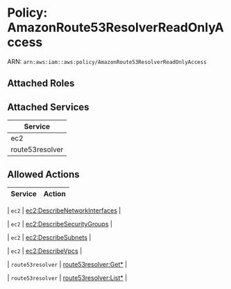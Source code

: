 # Policy: AmazonRoute53ResolverReadOnlyAccess

ARN: `arn:aws:iam::aws:policy/AmazonRoute53ResolverReadOnlyAccess`

## Attached Roles

## Attached Services

| Service |
|---------|
| ec2 |
| route53resolver |

## Allowed Actions

| Service | Action |
|:-------:|--------|

| `ec2` | [ec2:DescribeNetworkInterfaces](../actions.md#ec2:describenetworkinterfaces) |

| `ec2` | [ec2:DescribeSecurityGroups](../actions.md#ec2:describesecuritygroups) |

| `ec2` | [ec2:DescribeSubnets](../actions.md#ec2:describesubnets) |

| `ec2` | [ec2:DescribeVpcs](../actions.md#ec2:describevpcs) |

| `route53resolver` | [route53resolver:Get*](../actions.md#route53resolver:getall) |

| `route53resolver` | [route53resolver:List*](../actions.md#route53resolver:listall) |
